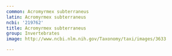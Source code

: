 ```yaml
---
common: Acromyrmex subterraneus
latin: Acromyrmex subterraneus
ncbi: '219762'
title: Acromyrmex subterraneus
group: Invertebrates
image: http://www.ncbi.nlm.nih.gov/Taxonomy/taxi/images/3633

---
```

